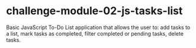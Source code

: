 # challenge-module-02-js-tasks-list
Basic JavaScript To-Do List application that allows the user to: add tasks to a list, mark tasks as completed, filter completed or pending tasks, delete tasks.
